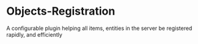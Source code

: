 # Objects-Registration
A configurable plugin helping all items, entities in the server be registered rapidly, and efficiently
